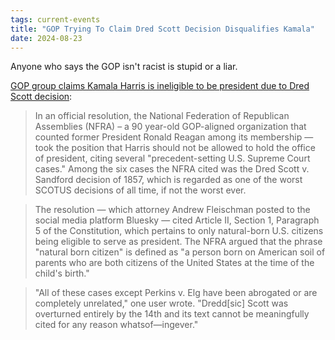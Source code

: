```yaml
---
tags: current-events
title: "GOP Trying To Claim Dred Scott Decision Disqualifies Kamala"
date: 2024-08-23
---
```


Anyone who says the GOP isn't racist is stupid or a liar.

[GOP group claims Kamala Harris is ineligible to be president due to Dred Scott decision](https://www.alternet.org/kamala-harris-dred-scott/):

> In an official resolution, the National Federation of Republican Assemblies (NFRA) – a 90 year-old GOP-aligned organization that counted former President Ronald Reagan among its membership — took the position that Harris should not be allowed to hold the office of president, citing several "precedent-setting U.S. Supreme Court cases." Among the six cases the NFRA cited was the Dred Scott v. Sandford decision of 1857, which is regarded as one of the worst SCOTUS decisions of all time, if not the worst ever.

> The resolution — which attorney Andrew Fleischman posted to the social media platform Bluesky — cited Article II, Section 1, Paragraph 5 of the Constitution, which pertains to only natural-born U.S. citizens being eligible to serve as president. The NFRA argued that the phrase "natural born citizen" is defined as "a person born on American soil of parents who are both citizens of the United States at the time of the child's birth."

> "All of these cases except Perkins v. Elg have been abrogated or are completely unrelated," one user wrote. "Dredd[sic] Scott was overturned entirely by the 14th and its text cannot be meaningfully cited for any reason whatsof—ingever."

